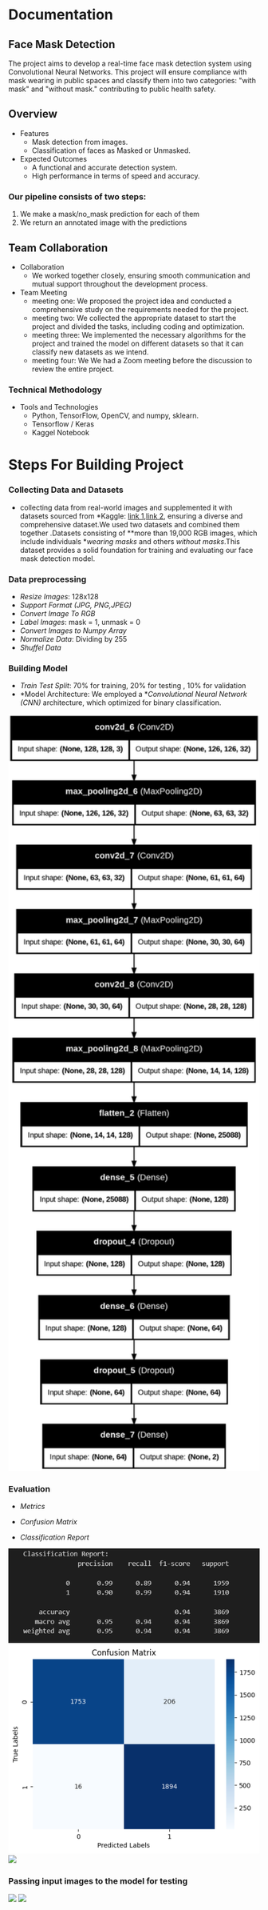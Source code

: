 # Documentation
## Face Mask Detection
The project aims to develop a real-time face mask detection system using 
Convolutional Neural Networks. This project will ensure compliance with mask
wearing in public spaces and  classify them into two 
categories: "with mask" and "without mask." contributing to public health safety. 

## Overview
- Features
  - Mask detection from images.
  - Classification of faces as Masked or Unmasked.
- Expected Outcomes
  - A functional and accurate detection system.
  - High performance in terms of speed and accuracy.

### Our pipeline consists of two steps:
  1. We make a mask/no_mask prediction for each of them
  2. We return an annotated image with the predictions

## Team Collaboration 
- Collaboration 
  - We worked together closely, ensuring smooth communication and 
mutual support throughout the development process.
- Team Meeting 
  - meeting one: We proposed the project idea and conducted a comprehensive study on 
the requirements needed for the project.
  - meeting two: We collected the appropriate dataset to start the project and divided the 
tasks, including coding and optimization. 
  - meeting three: We implemented the necessary algorithms for the project and trained 
the model on different datasets so that it can classify new datasets as we intend.
  - meeting four: We We had a Zoom meeting before the discussion to review the entire project.

### Technical Methodology 
- Tools and Technologies
  - Python, TensorFlow, OpenCV, and numpy, sklearn. 
  - Tensorflow / Keras
  - Kaggel Notebook



# Steps For Building Project
### Collecting Data and Datasets
- collecting data from real-world images and supplemented it with datasets sourced from *Kaggle: [link 1](https://www.kaggle.com/datasets/ashishjangra27/face-mask-12k-images-dataset),[link 2](https://www.kaggle.com/datasets/omkargurav/face-mask-dataset), ensuring a diverse and comprehensive dataset.We used two datasets and combined them together .Datasets consisting of **more than 19,000 RGB images, which include individuals **wearing masks* and others *without masks*.This dataset provides a solid foundation for training and evaluating our face mask detection model.

### Data preprocessing
- *Resize Images*: 128x128
- *Support Format (JPG, PNG,JPEG)*
- *Convert Image To RGB*
- *Label Images*: mask = 1, unmask = 0
- *Convert Images to Numpy Array*
- *Normalize Data*: Dividing by 255
- *Shuffel Data*

### Building Model
- *Train Test Split*:  70% for training, 20% for testing , 10% for validation
- *Model Architecture: We employed a **Convolutional Neural Network (CNN)* architecture, which optimized for binary classification.

<img src="https://github.com/omarEssam-11/Face-Mask-Detection-using-CNN-/blob/main/src/arch.png" width="600px">

### Evaluation
- *Metrics*

- *Confusion Matrix*

- *Classification Report*


<img src="https://github.com/omarEssam-11/Face-Mask-Detection-using-CNN-/blob/main/src/Screenshot%202024-12-26%20003309.png">
<img src="https://github.com/omarEssam-11/Face-Mask-Detection-using-CNN-/blob/main/src/conmatrix.png">
<img src="_results__19_0.png">

### Passing input images to the model for testing

<img src="_results__23_1.png">
<img src="_results__23_3.png">
